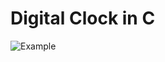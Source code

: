 # Digital Clock in C

![Example](https://github.com/Bogdan016/C-Programming-Projects/assets/76945445/ccc8f682-0e65-4b42-9d9a-0f15c06515c1)
